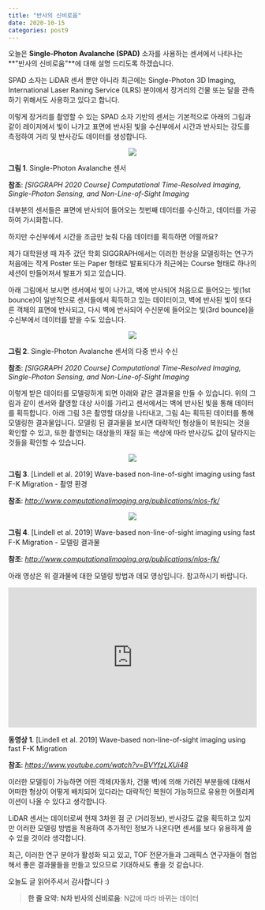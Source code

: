 ```yaml
---
title: "반사의 신비로움"
date: 2020-10-15
categories: post9
---
```


오늘은 **Single-Photon Avalanche (SPAD)** 소자를 사용하는 센서에서 나타나는 **"반사의 신비로움"**에 대해 설명 드리도록 하겠습니다.

SPAD 소자는 LiDAR 센서 뿐만 아니라 최근에는 Single-Photon 3D Imaging, International Laser Raning Service (ILRS) 분야에서 장거리의 건물 또는 달을 관측하기 위해서도 사용하고 있다고 합니다.

이렇게 장거리를 촬영할 수 있는 SPAD 소자 기반의 센서는 기본적으로 아래의 그림과 같이 레이저에서 빛이 나가고 표면에 반사된 빛을 수신부에서 시간과 반사되는 강도를 측정하여 거리 및 반사강도 데이터를 생성합니다.

<p align="center"><img src="https://user-images.githubusercontent.com/69247445/96063040-01242880-0ed2-11eb-8a7a-e177e00fdf29.png"></p>

**그림 1**. Single-Photon Avalanche 센서

**참조**: *[SIGGRAPH 2020 Course] Computational Time-Resolved Imaging, Single-Photon Sensing, and Non-Line-of-Sight Imaging*

대부분의 센서들은 표면에 반사되어 들어오는 첫번째 데이터를 수신하고, 데이터를 가공하여 가시화합니다.

하지만 수신부에서 시간을 조금만 늦춰 다음 데이터를 획득하면 어떨까요?

제가 대학원생 때 자주 갔던 학회 SIGGRAPH에서는 이러한 현상을 모델링하는 연구가 처음에는 작게 Poster 또는 Paper 형태로 발표되다가 최근에는 Course 형태로 하나의 세션이 만들어져서 발표가 되고 있습니다.

아래 그림에서 보시면 센서에서 빛이 나가고, 벽에 반사되어 처음으로 들어오는 빛(1st bounce)이 일반적으로 센서들에서 획득하고 있는 데이터이고, 
벽에 반사된 빛이 또다른 객체의 표면에 반사되고, 다시 벽에 반사되어 수신분에 들어오는 빛(3rd bounce)을 수신부에서 데이터를 받을 수도 있습니다.

<p align="center"><img src="https://user-images.githubusercontent.com/69247445/96067338-84467e00-0ed4-11eb-9e8b-605699b038c3.gif"></p>

**그림 2**. Single-Photon Avalanche 센서의 다중 반사 수신

**참조**: *[SIGGRAPH 2020 Course] Computational Time-Resolved Imaging, Single-Photon Sensing, and Non-Line-of-Sight Imaging*

이렇게 받은 데이터를 모델링하게 되면 아래와 같은 결과물을 만들 수 있습니다.
위의 그림과 같이 센서와 촬영할 대상 사이를 가리고 센서에서는 벽에 반사된 빛을 통해 데이터를 획득합니다.
아래 그림 3은 촬영할 대상을 나타내고, 그림 4는 획득된 데이터를 통해 모델링한 결과물입니다.
모델링 된 결과물을 보시면 대략적인 형상들이 복원되는 것을 확인할 수 있고, 또한 촬영되는 대상들의 재질 또는 색상에 따라 반사강도 값이 달라지는 것들을 확인할 수 있습니다.

<p align="center"><img src="https://user-images.githubusercontent.com/69247445/96077536-080b6500-0eeb-11eb-9737-840392afafd7.png"></p>

**그림 3**. [Lindell et al. 2019] Wave-based non-line-of-sight imaging using fast F-K Migration - 촬영 환경

**참조**: *<http://www.computationalimaging.org/publications/nlos-fk/>*

<p align="center"><img src="https://user-images.githubusercontent.com/69247445/96077476-e01c0180-0eea-11eb-8cf7-952834a1bc6d.gif"></p>

**그림 4**. [Lindell et al. 2019] Wave-based non-line-of-sight imaging using fast F-K Migration - 모델링 결과물

**참조**: *<http://www.computationalimaging.org/publications/nlos-fk/>*

아래 영상은 위 결과물에 대한 모델링 방법과 데모 영상입니다. 참고하시기 바랍니다.

<style>.embed-container { position: relative; padding-bottom: 56.25%; height: 0; overflow: hidden; max-width: 100%; } .embed-container iframe, .embed-container object, .embed-container embed { position: absolute; top: 0; left: 0; width: 100%; height: 100%; }</style><div class='embed-container'><iframe src='https://www.youtube.com/embed/BVYfzLXUi48' frameborder='0' allowfullscreen></iframe></div>

**동영상 1**. [Lindell et al. 2019] Wave-based non-line-of-sight imaging using fast F-K Migration

**참조**: *<https://www.youtube.com/watch?v=BVYfzLXUi48>*

이러한 모델링이 가능하면 어떤 객체(자동차, 건물 벽)에 의해 가려진 부분들에 대해서 어떠한 형상이 어떻게 배치되어 있다라는 대략적인 복원이 가능하므로 유용한 어플리케이션이 나올 수 있다고 생각합니다.

LiDAR 센서는 데이터로써 현재 3차원 점 군 (거리정보), 반사강도 값을 획득하고 있지만 이러한 모델링 방법을 적용하여 추가적인 정보가 나온다면 센서를 보다 유용하게 쓸 수 있을 것이라 생각합니다.

최근, 이러한 연구 분야가 활성화 되고 있고, TOF 전문가들과 그래픽스 연구자들이 협업해서 좋은 결과물들을 만들고 있으므로 기대하셔도 좋을 것 같습니다.

오늘도 글 읽어주셔서 감사합니다 :)

> **한 줄 요약:** **N차 반사의 신비로움**: N값에 따라 바뀌는 데이터

<script id="dsq-count-scr" src="//rooney-choi.disqus.com/count.js" async></script>
